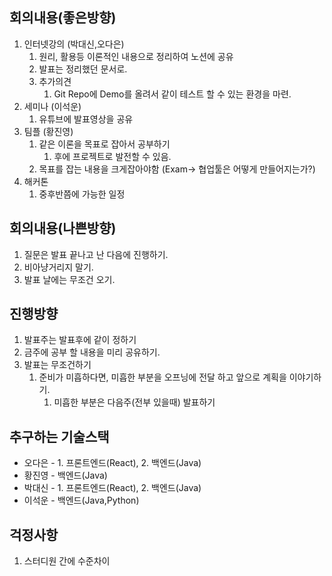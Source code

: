 ## 회의내용(좋은방향)

1. 인터넷강의 (박대신,오다은)
    1. 원리, 활용등 이론적인 내용으로 정리하여 노션에 공유 
    2. 발표는 정리했던 문서로.
    3. 추가의견 
        1. Git Repo에 Demo를 올려서 같이 테스트 할 수 있는 환경을 마련.
2. 세미나 (이석운)
    1. 유튜브에 발표영상을 공유
3. 팀플 (황진영) 
    1. 같은 이론을 목표로 잡아서 공부하기
        1. 후에 프로젝트로 발전할 수 있음.
    2. 목표를 잡는 내용을 크게잡아야함 (Exam→ 협업툴은 어떻게 만들어지는가?)
4. 해커톤
    1. 중후반쯤에 가능한 일정
  
## 회의내용(나쁜방향)

1. 질문은 발표 끝나고 난 다음에 진행하기.
2. 비아냥거리지 말기.
3. 발표 날에는 무조건 오기.

## 진행방향

1. 발표주는 발표후에 같이 정하기
2. 금주에 공부 할 내용을 미리 공유하기.
3. 발표는 무조건하기
    1. 준비가 미흡하다면, 미흡한 부분을 오프닝에 전달 하고 앞으로 계획을 이야기하기.
        1. 미흡한 부분은 다음주(전부 있을때) 발표하기


## 추구하는 기술스택

- 오다은 - 1. 프론트엔드(React), 2. 백엔드(Java)
- 황진영 - 백엔드(Java)
- 박대신 - 1. 프론트엔드(React), 2. 백엔드(Java)
- 이석운 - 백엔드(Java,Python)

## 걱정사항

1. 스터디원 간에 수준차이
